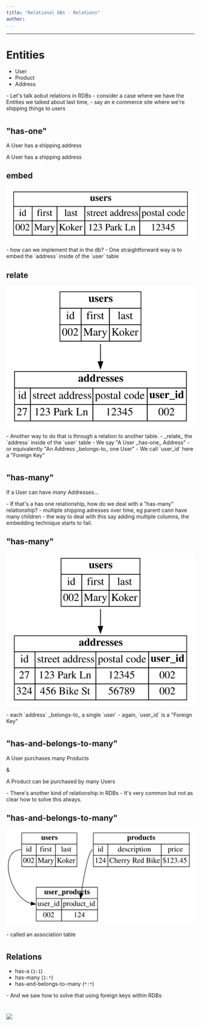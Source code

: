 ```yaml
---
title: "Relational DBs - Relations"
author:
...
```


---


# Entities

- User
- Product
- Address

<div class="notes">
- Let's talk aobut relations in RDBs
- consider a case where we have the Entities we talked about last time, 
- say an e commerce site where we're shipping things to users
</div>


#
## "has-one"

A User has a shipping address

<div class="notes">
A User has a shipping address
</div>


## embed

![](4.2.2-rdb-relations-embed.svg)

<div class="notes">
- how can we implement that in the db?
- One straightforward way is to embed the `address` inside of the `user` table
</div>


## relate

![](4.2.2-rdb-relations-hone.svg)


<div class="notes">
- Another way to do that is through a relation to another table. 
- _relate_ the `address` inside of the `user` table
- We say "A User _has-one_ Address"
- or equivalently "An Address _belongs-to_ one User"
- We call `user_id` here a "Foreign Key"
</div>


#
## "has-many"

If a User can have _many_ Addresses...

<div class="notes">
- If that's a has one relationship, how do we deal with
a "has-many" relationship?
- multiple shipping adresses over time, eg parent cann have many children
- the way to deal with this say adding multiple columns, the embedding technique starts to fail.
</div>


## "has-many"

![](4.2.2-rdb-relations-hm.svg)

<div class="notes">
- each `address` _belongs-to_ a single `user`
- again, `user_id` is a "Foreign Key"
</div>


#
## "has-and-belongs-to-many"

A User purchases many Products

&

A Product can be purchased by many Users

<div class="notes">
- There's another kind of relationship in RDBs
- It's very common but not as clear how to solve this always.
</div>


## "has-and-belongs-to-many"

![](4.2.2-rdb-relations-habtm.svg)

<div class="notes">
- called an association table
</div>


#
## Relations 

- has-a (`1:1`)
- has-many (`1:*`)
- has-and-belongs-to-many (`*:*`)

<div class="notes">
- And we saw how to solve that using foreign keys within RDBs
</div>


#

<img class="logo" src="images/berkeley-school-of-information-logo.png"/>


